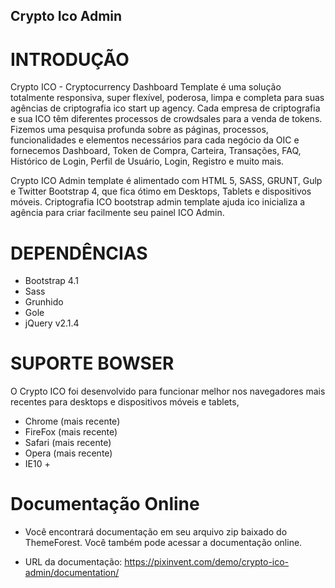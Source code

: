 ## Crypto Ico Admin

# INTRODUÇÃO

Crypto ICO - Cryptocurrency Dashboard Template é uma solução totalmente responsiva, super flexível, poderosa, limpa e completa para suas agências de criptografia ico start up agency. Cada empresa de criptografia e sua ICO têm diferentes processos de crowdsales para a venda de tokens. Fizemos uma pesquisa profunda sobre as páginas, processos, funcionalidades e elementos necessários para cada negócio da OIC e fornecemos Dashboard, Token de Compra, Carteira, Transações, FAQ, Histórico de Login, Perfil de Usuário, Login, Registro e muito mais.

Crypto ICO Admin template é alimentado com HTML 5, SASS, GRUNT, Gulp e Twitter Bootstrap 4, que fica ótimo em Desktops, Tablets e dispositivos móveis. Criptografia ICO bootstrap admin template ajuda ico inicializa a agência para criar facilmente seu painel ICO Admin.

# DEPENDÊNCIAS

- Bootstrap 4.1
- Sass
- Grunhido
- Gole
- jQuery v2.1.4

# SUPORTE BOWSER

O Crypto ICO foi desenvolvido para funcionar melhor nos navegadores mais recentes para desktops e dispositivos móveis e tablets,

- Chrome (mais recente)
- FireFox (mais recente)
- Safari (mais recente)
- Opera (mais recente)
- IE10 +

# Documentação Online

- Você encontrará documentação em seu arquivo zip baixado do ThemeForest. Você também pode acessar a documentação online.

- URL da documentação: https://pixinvent.com/demo/crypto-ico-admin/documentation/